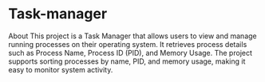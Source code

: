 # Task-manager
About This project is a Task Manager that allows users to view and manage running processes on their operating system. It retrieves process details such as Process Name, Process ID (PID), and Memory Usage. The project supports sorting processes by name, PID, and memory usage, making it easy to monitor system activity.
